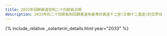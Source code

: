 ```yaml
---
title: 2033年回歸黃道宮和二十四節氣日期
description: 2033年的二十四節氣和回歸黃道為基準的黃道十二宮(又稱十二星座)的交界日期，常見於西洋占星術和星座運程
---
```

{% include_relative _solarterm_details.html year="2033" %}

